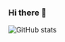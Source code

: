 ### Hi there 👋

![GitHub stats](https://github-readme-stats.vercel.app/api?username=junwenkwan&count_private=true&show_icons=true&theme=radical)

<!--
**junwenkwan/junwenkwan** is a ✨ _special_ ✨ repository because its `README.md` (this file) appears on your GitHub profile.

Here are some ideas to get you started:

- 🔭 I’m currently working on ...
- 🌱 I’m currently learning ...
- 👯 I’m looking to collaborate on ...
- 🤔 I’m looking for help with ...
- 💬 Ask me about ...
- 📫 How to reach me: ...
- 😄 Pronouns: ...
- ⚡ Fun fact: ...
-->
